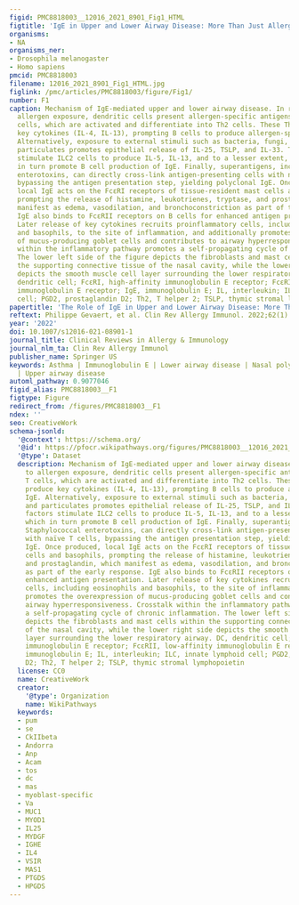 ```yaml
---
figid: PMC8818003__12016_2021_8901_Fig1_HTML
figtitle: 'IgE in Upper and Lower Airway Disease: More Than Just Allergy!'
organisms:
- NA
organisms_ner:
- Drosophila melanogaster
- Homo sapiens
pmcid: PMC8818003
filename: 12016_2021_8901_Fig1_HTML.jpg
figlink: /pmc/articles/PMC8818003/figure/Fig1/
number: F1
caption: Mechanism of IgE-mediated upper and lower airway disease. In response to
  allergen exposure, dendritic cells present allergen-specific antigens to naïve T
  cells, which are activated and differentiate into Th2 cells. These Th2 cells produce
  key cytokines (IL-4, IL-13), prompting B cells to produce allergen-specific IgE.
  Alternatively, exposure to external stimuli such as bacteria, fungi, viruses, and
  particulates promotes epithelial release of IL-25, TSLP, and IL-33. These factors
  stimulate ILC2 cells to produce IL-5, IL-13, and to a lesser extent, IL-4, which
  in turn promote B cell production of IgE. Finally, superantigens, including Staphylococcal
  enterotoxins, can directly cross-link antigen-presenting cells with naïve T cells,
  bypassing the antigen presentation step, yielding polyclonal IgE. Once produced,
  local IgE acts on the FcεRI receptors of tissue-resident mast cells and basophils,
  prompting the release of histamine, leukotrienes, tryptase, and prostaglandin, which
  manifest as edema, vasodilation, and bronchoconstriction as part of the early response.
  IgE also binds to FcεRII receptors on B cells for enhanced antigen presentation.
  Later release of key cytokines recruits proinflammatory cells, including eosinophils
  and basophils, to the site of inflammation, and additionally promotes the overexpression
  of mucus-producing goblet cells and contributes to airway hyperresponsiveness. Crosstalk
  within the inflammatory pathway promotes a self-propagating cycle of chronic inflammation.
  The lower left side of the figure depicts the fibroblasts and mast cells within
  the supporting connective tissue of the nasal cavity, while the lower right side
  depicts the smooth muscle cell layer surrounding the lower respiratory airway. DC,
  dendritic cell; FcεRI, high-affinity immunoglobulin E receptor; FcεRII, low-affinity
  immunoglobulin E receptor; IgE, immunoglobulin E; IL, interleukin; ILC, innate lymphoid
  cell; PGD2, prostaglandin D2; Th2, T helper 2; TSLP, thymic stromal lymphopoietin
papertitle: 'The Role of IgE in Upper and Lower Airway Disease: More Than Just Allergy!.'
reftext: Philippe Gevaert, et al. Clin Rev Allergy Immunol. 2022;62(1):200-215.
year: '2022'
doi: 10.1007/s12016-021-08901-1
journal_title: Clinical Reviews in Allergy & Immunology
journal_nlm_ta: Clin Rev Allergy Immunol
publisher_name: Springer US
keywords: Asthma | Immunoglobulin E | Lower airway disease | Nasal polyps | Rhinitis
  | Upper airway disease
automl_pathway: 0.9077046
figid_alias: PMC8818003__F1
figtype: Figure
redirect_from: /figures/PMC8818003__F1
ndex: ''
seo: CreativeWork
schema-jsonld:
  '@context': https://schema.org/
  '@id': https://pfocr.wikipathways.org/figures/PMC8818003__12016_2021_8901_Fig1_HTML.html
  '@type': Dataset
  description: Mechanism of IgE-mediated upper and lower airway disease. In response
    to allergen exposure, dendritic cells present allergen-specific antigens to naïve
    T cells, which are activated and differentiate into Th2 cells. These Th2 cells
    produce key cytokines (IL-4, IL-13), prompting B cells to produce allergen-specific
    IgE. Alternatively, exposure to external stimuli such as bacteria, fungi, viruses,
    and particulates promotes epithelial release of IL-25, TSLP, and IL-33. These
    factors stimulate ILC2 cells to produce IL-5, IL-13, and to a lesser extent, IL-4,
    which in turn promote B cell production of IgE. Finally, superantigens, including
    Staphylococcal enterotoxins, can directly cross-link antigen-presenting cells
    with naïve T cells, bypassing the antigen presentation step, yielding polyclonal
    IgE. Once produced, local IgE acts on the FcεRI receptors of tissue-resident mast
    cells and basophils, prompting the release of histamine, leukotrienes, tryptase,
    and prostaglandin, which manifest as edema, vasodilation, and bronchoconstriction
    as part of the early response. IgE also binds to FcεRII receptors on B cells for
    enhanced antigen presentation. Later release of key cytokines recruits proinflammatory
    cells, including eosinophils and basophils, to the site of inflammation, and additionally
    promotes the overexpression of mucus-producing goblet cells and contributes to
    airway hyperresponsiveness. Crosstalk within the inflammatory pathway promotes
    a self-propagating cycle of chronic inflammation. The lower left side of the figure
    depicts the fibroblasts and mast cells within the supporting connective tissue
    of the nasal cavity, while the lower right side depicts the smooth muscle cell
    layer surrounding the lower respiratory airway. DC, dendritic cell; FcεRI, high-affinity
    immunoglobulin E receptor; FcεRII, low-affinity immunoglobulin E receptor; IgE,
    immunoglobulin E; IL, interleukin; ILC, innate lymphoid cell; PGD2, prostaglandin
    D2; Th2, T helper 2; TSLP, thymic stromal lymphopoietin
  license: CC0
  name: CreativeWork
  creator:
    '@type': Organization
    name: WikiPathways
  keywords:
  - pum
  - se
  - CkIIbeta
  - Andorra
  - Anp
  - Acam
  - tos
  - dc
  - mas
  - myoblast-specific
  - Va
  - MUC1
  - MYOD1
  - IL25
  - MYDGF
  - IGHE
  - IL4
  - VSIR
  - MAS1
  - PTGDS
  - HPGDS
---
```

